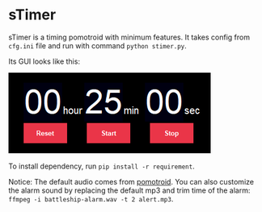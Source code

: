 # sTimer

sTimer is a timing pomotroid with minimum features. It takes config from `cfg.ini` file and run with command `python stimer.py`.

Its GUI looks like this:

![img](asset/demo.png)

To install dependency, run `pip install -r requirement`.

Notice: The default audio comes from [pomotroid](https://github.com/Splode/pomotroid/tree/master/static/audio).
You can also customize the alarm sound by replacing the default mp3 and trim time of the alarm:
`ffmpeg -i battleship-alarm.wav -t 2 alert.mp3`.